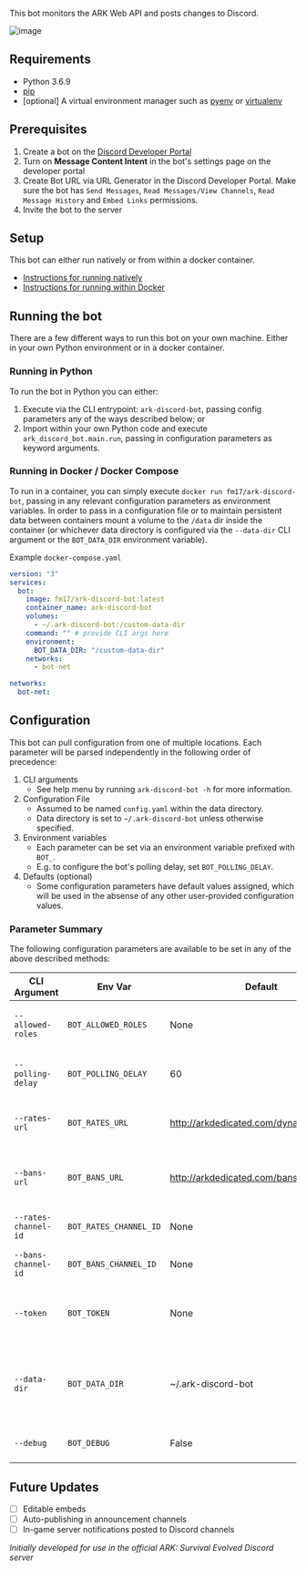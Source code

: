 This bot monitors the ARK Web API and posts changes to Discord.

![image](https://user-images.githubusercontent.com/82160306/143663008-ae44ae7a-4499-4abe-9568-89109f390128.png)

## Requirements
- Python 3.6.9
- [pip](https://pip.pypa.io/en/latest/installation/)
- [optional] A virtual environment manager such as [pyenv](https://github.com/pyenv/pyenv) or [virtualenv](https://virtualenv.pypa.io/en/latest/)

## Prerequisites
1. Create a bot on the [Discord Developer Portal](https://discordapp.com/developers/)
2. Turn on **Message Content Intent** in the bot's settings page on the developer portal
3. Create Bot URL via URL Generator in the Discord Developer Portal. Make sure the bot has `Send Messages`, `Read Messages/View Channels`, `Read Message History` and `Embed Links` permissions.
4. Invite the bot to the server

## Setup 
This bot can either run natively or from within a docker container. 
- [Instructions for running natively](docs/setup/native.md)
- [Instructions for running within Docker](docs/setup/docker.md)

## Running the bot
There are a few different ways to run this bot on your own machine. Either in your own Python environment or in a docker container.

### Running in Python
To run the bot in Python you can either:
1. Execute via the CLI entrypoint: `ark-discord-bot`, passing config parameters any of the ways described below; or
2. Import within your own Python code and execute `ark_discord_bot.main.run`, passing in configuration parameters as keyword arguments.

### Running in Docker / Docker Compose
To run in a container, you can simply execute `docker run fm17/ark-discord-bot`, passing in any relevant configuration parameters as environment variables. In order to pass in a configuration file
or to maintain persistent data between containers mount a volume to the `/data` dir inside the container (or whichever data directory is configured via the `--data-dir` CLI argument or the `BOT_DATA_DIR`
environment variable).

Example `docker-compose.yaml`
```yaml
version: "3"
services:
  bot:
    image: fm17/ark-discord-bot:latest
    container_name: ark-discord-bot
    volumes:
      - ~/.ark-discord-bot:/custom-data-dir
    command: "" # provide CLI args here
    environment:
      BOT_DATA_DIR: "/custom-data-dir"
    networks:
      - bot-net

networks:
  bot-net:
```

## Configuration
This bot can pull configuration from one of multiple locations. Each parameter will be parsed independently in the following order of precedence:
1. CLI arguments
    - See help menu by running `ark-discord-bot -h` for more information.
2. Configuration File
    - Assumed to be named `config.yaml` within the data directory.
    - Data directory is set to `~/.ark-discord-bot` unless otherwise specified.
3. Environment variables
    - Each parameter can be set via an environment variable prefixed with `BOT_`.
    - E.g. to configure the bot's polling delay, set `BOT_POLLING_DELAY`.
4. Defaults (optional)
    - Some configuration parameters have default values assigned, which will be used
    in the absense of any other user-provided configuration values. 


### Parameter Summary
The following configuration parameters are available to be set in any of the above described methods:

| CLI Argument           | Env Var                  | Default                                   | Required | Description     |
| ---------------------- | ------------------------ | ----------------------------------------- | -------- | --------------- |
| `--allowed-roles`      | `BOT_ALLOWED_ROLES`      | None                                      | No       | Roles permitted to use bot commands |
| `--polling-delay`      | `BOT_POLLING_DELAY`      | 60                                        | No       | Delay between each API check |
| ``--rates-url``        | ``BOT_RATES_URL``        | http://arkdedicated.com/dynamicconfig.ini | No       | API endpoint to check for server rates |
| ``--bans-url``         | ``BOT_BANS_URL``         | http://arkdedicated.com/bansummary.txt    | No       | API endpoint to check for a ban summary |
| ``--rates-channel-id`` | ``BOT_RATES_CHANNEL_ID`` | None                                      | Yes      | Channel ID to post rates in |
| ``--bans-channel-id``  | ``BOT_BANS_CHANNEL_ID``  | None                                      | Yes      | Channel ID to post ban summary in |
| ``--token ``           | ``BOT_TOKEN``            | None                                      | Yes      | Bot token (from Discord Developer Portal) |
| ``--data-dir``         | ``BOT_DATA_DIR``         | ~/.ark-discord-bot                        | No       | Directory that will contain bot data, such as the `config.yaml` file |
| ``--debug``            | ``BOT_DEBUG``            | False                                     | No       | Enables debug logging |

## Future Updates
- [ ] Editable embeds
- [ ] Auto-publishing in announcement channels
- [ ] In-game server notifications posted to Discord channels

*Initially developed for use in the official ARK: Survival Evolved Discord server*
